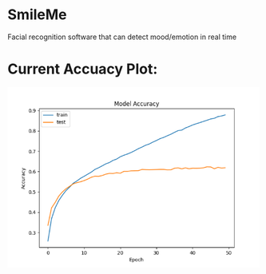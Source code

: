 # SmileMe

Facial recognition software that can detect mood/emotion in real time

# Current Accuacy Plot:
![alt text](https://github.com/Weff24/SmileMe/blob/Main/model_accuracy.png?raw=true)
